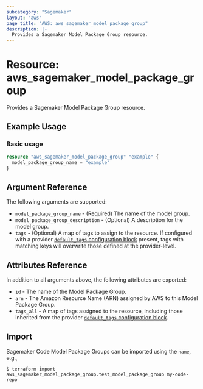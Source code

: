 ```yaml
---
subcategory: "Sagemaker"
layout: "aws"
page_title: "AWS: aws_sagemaker_model_package_group"
description: |-
  Provides a Sagemaker Model Package Group resource.
---
```


# Resource: aws_sagemaker_model_package_group

Provides a Sagemaker Model Package Group resource.

## Example Usage

### Basic usage

```terraform
resource "aws_sagemaker_model_package_group" "example" {
  model_package_group_name = "example"
}
```

## Argument Reference

The following arguments are supported:

* `model_package_group_name` - (Required) The name of the model group.
* `model_package_group_description` - (Optional) A description for the model group.
* `tags` - (Optional) A map of tags to assign to the resource. If configured with a provider [`default_tags` configuration block](/docs/providers/aws/index.html#default_tags-configuration-block) present, tags with matching keys will overwrite those defined at the provider-level.

## Attributes Reference

In addition to all arguments above, the following attributes are exported:

* `id` - The name of the Model Package Group.
* `arn` - The Amazon Resource Name (ARN) assigned by AWS to this Model Package Group.
* `tags_all` - A map of tags assigned to the resource, including those inherited from the provider [`default_tags` configuration block](/docs/providers/aws/index.html#default_tags-configuration-block).

## Import

Sagemaker Code Model Package Groups can be imported using the `name`, e.g.,

```
$ terraform import aws_sagemaker_model_package_group.test_model_package_group my-code-repo
```
